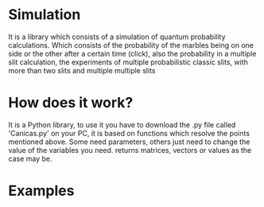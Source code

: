 # Simulation
It is a library which consists of a simulation of quantum probability calculations. Which consists of the probability of the marbles being on one side or the other after a certain time (click), also the probability in a multiple slit calculation, the experiments of multiple probabilistic classic slits, with more than two slits and multiple multiple slits

# How does it work?
It is a Python library, to use it you have to download the .py file called 'Canicas.py' on your PC, it is based on functions which resolve the points mentioned above. Some need parameters, others just need to change the value of the variables you need. returns matrices, vectors or values as the case may be.
# Examples
```python
   
